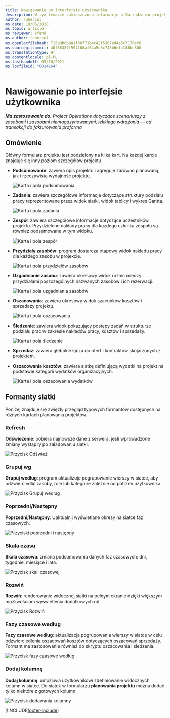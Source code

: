 ```yaml
---
title: Nawigowanie po interfejsie użytkownika
description: W tym temacie zamieszczono informacje o Zarządzaniu projektem w Dynamics 365 Project operations.
author: ruhercul
ms.date: 10/05/2020
ms.topic: article
ms.reviewer: kfend
ms.author: ruhercul
ms.openlocfilehash: 715a8bdb9a1f38f71b4c42f5307ed4a5c7170ef6
ms.sourcegitcommit: 40f68387f594180af64a5e5c748b6efa188bd300
ms.translationtype: HT
ms.contentlocale: pl-PL
ms.lasthandoff: 05/10/2021
ms.locfileid: "6014264"
---
```

# <a name="navigating-the-user-interface"></a>Nawigowanie po interfejsie użytkownika

_**Ma zastosowanie do:** Project Operations dotyczące scenariuszy z zasobami i zasobami niemagazynowanymi, lekkiego wdrażania — od transakcji do fakturowania proforma_

## <a name="overview"></a>Omówienie

Główny formularz projektu jest podzielony na kilka kart. Na każdej karcie znajduje się inny poziom szczegółów projektu.

- **Podsumowanie**: zawiera opis projektu i agreguje zarówno planowaną, jak i rzeczywistą wydajność projektu.

    ![Karta i pola podsumowania](media/navigation7.png)

- **Zadania**: zawiera szczegółowe informacje dotyczące struktury podziału pracy reprezentowane przez widok siatki, widok tablicy i wykres Gantta.

    ![Karta i pola zadania](media/navigation8.png)

- **Zespół**: zawiera szczegółowe informacje dotyczące uczestników projektu. Przydzielone nakłady pracy dla każdego członka zespołu są również podsumowane w tym widoku.

    ![Karta i pola zespół](media/navigation9.png)

- **Przydziały zasobów**: program dostarcza etapowy widok nakładu pracy dla każdego zasobu w projekcie.

    ![Karta i pola przydziałów zasobów](media/navigation10.png)

- **Uzgadnianie zasobu**: zawiera okresowy widok różnic między przydziałami poszczególnych nazwanych zasobów i ich rezerwacji.

    ![Karta i pola uzgadniania zasobów](media/navigation11.png)

- **Oszacowania**: zawiera okresowy widok szacunków kosztów i sprzedaży projektu.

    ![Karta i pola oszacowania](media/navigation12.png)

- **Śledzenie**: zawiera widok pokazujący postępy zadań w strukturze podziału prac w zakresie nakładów pracy, kosztów i sprzedaży.

    ![Karta i pola śledzenie](media/navigation13.png)

- **Sprzedaż**: zawiera głębokie łącza do ofert i kontraktów skojarzonych z projektem.

- **Oszacowania kosztów**: zawiera siatkę definiującą wydatki na projekt na podstawie kategorii wydatków organizacyjnych.

    ![Karta i pola oszacowania wydatków](media/navigation14.png)

## <a name="grid-controls"></a>Formanty siatki

Poniżej znajduje się zwięzły przegląd typowych formantów dostępnych na różnych kartach planowania projektów.

### <a name="refresh"></a>Refresh

**Odświeżenie**: pobiera najnowsze dane z serwera, jeśli wprowadzone zmiany wystąpiły po załadowaniu siatki.

![Przycisk Odśwież](media/navigation7.png)

### <a name="group-by"></a>Grupuj wg

**Grupuj według**: program aktualizuje pogrupowanie wierszy w siatce, aby odzwierciedlić zasoby, role lub kategorie zależnie od potrzeb użytkownika.

![Przycisk Grupuj według](media/navigation6.png)

### <a name="previousnext"></a>Poprzedni/Następny

**Poprzedni**/**Następny**: Uaktualnij wyświetlane okresy na siatce faz czasowych.

![Przyciski poprzedni i następny](media/navigation2.png)

### <a name="timescale"></a>Skala czasu

**Skala czasowa**: zmiana podsumowania danych faz czasowych: dni, tygodnie, miesiące i lata.

![Przycisk skali czasowej](media/navigation3.png)

### <a name="expand"></a>Rozwiń

**Rozwiń**: renderowanie widocznej siatki na pełnym ekranie dzięki większym możliwościom wyświetlenia dodatkowych ról.

![Przycisk Rozwiń](media/navigation4.png)

### <a name="time-phase-by"></a>Fazy czasowe według

**Fazy czasowe według**: aktualizacja pogrupowania wierszy w siatce w celu odzwierciedlenia oszacowań kosztów dotyczących oszacowań sprzedaży. Formant ma zastosowanie również do skryptu oszacowania i śledzenia.

![Przycisk fazy czasowe według](media/navigation0.png)

### <a name="add-column"></a>Dodaj kolumnę

**Dodaj kolumnę**: umożliwia użytkownikowi zdefiniowanie widocznych kolumn w siatce. Do siatek w formularzu **planowania projektu** można dodać tylko niektóre z gotowych kolumn.

![Przycisk dodawania kolumny](media/navigation5.png)


[!INCLUDE[footer-include](../includes/footer-banner.md)]